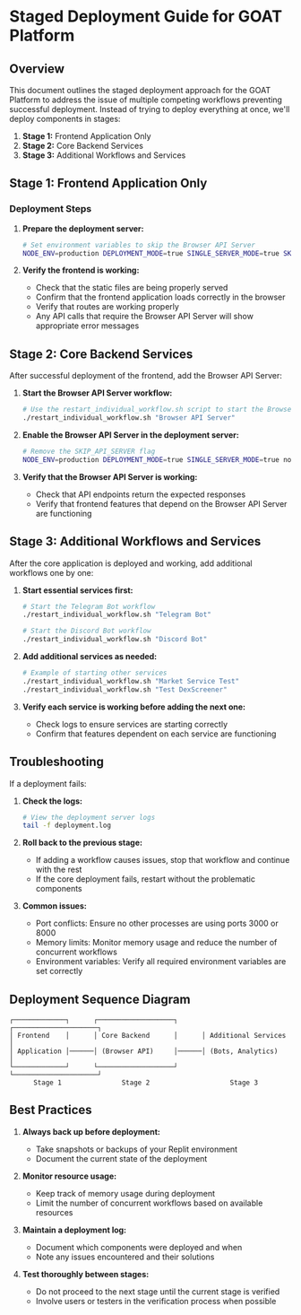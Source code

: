 # Staged Deployment Guide for GOAT Platform

## Overview

This document outlines the staged deployment approach for the GOAT Platform to address the issue of multiple competing workflows preventing successful deployment. Instead of trying to deploy everything at once, we'll deploy components in stages:

1. **Stage 1:** Frontend Application Only
2. **Stage 2:** Core Backend Services
3. **Stage 3:** Additional Workflows and Services

## Stage 1: Frontend Application Only

### Deployment Steps

1. **Prepare the deployment server:**
   ```bash
   # Set environment variables to skip the Browser API Server
   NODE_ENV=production DEPLOYMENT_MODE=true SINGLE_SERVER_MODE=true SKIP_API_SERVER=true node deployment.js
   ```

2. **Verify the frontend is working:**
   - Check that the static files are being properly served
   - Confirm that the frontend application loads correctly in the browser
   - Verify that routes are working properly
   - Any API calls that require the Browser API Server will show appropriate error messages

## Stage 2: Core Backend Services

After successful deployment of the frontend, add the Browser API Server:

1. **Start the Browser API Server workflow:**
   ```bash
   # Use the restart_individual_workflow.sh script to start the Browser API Server
   ./restart_individual_workflow.sh "Browser API Server"
   ```

2. **Enable the Browser API Server in the deployment server:**
   ```bash
   # Remove the SKIP_API_SERVER flag
   NODE_ENV=production DEPLOYMENT_MODE=true SINGLE_SERVER_MODE=true node deployment.js
   ```

3. **Verify that the Browser API Server is working:**
   - Check that API endpoints return the expected responses
   - Verify that frontend features that depend on the Browser API Server are functioning

## Stage 3: Additional Workflows and Services

After the core application is deployed and working, add additional workflows one by one:

1. **Start essential services first:**
   ```bash
   # Start the Telegram Bot workflow
   ./restart_individual_workflow.sh "Telegram Bot"
   
   # Start the Discord Bot workflow
   ./restart_individual_workflow.sh "Discord Bot"
   ```

2. **Add additional services as needed:**
   ```bash
   # Example of starting other services
   ./restart_individual_workflow.sh "Market Service Test"
   ./restart_individual_workflow.sh "Test DexScreener"
   ```

3. **Verify each service is working before adding the next one:**
   - Check logs to ensure services are starting correctly
   - Confirm that features dependent on each service are functioning

## Troubleshooting

If a deployment fails:

1. **Check the logs:**
   ```bash
   # View the deployment server logs
   tail -f deployment.log
   ```

2. **Roll back to the previous stage:**
   - If adding a workflow causes issues, stop that workflow and continue with the rest
   - If the core deployment fails, restart without the problematic components

3. **Common issues:**
   - Port conflicts: Ensure no other processes are using ports 3000 or 8000
   - Memory limits: Monitor memory usage and reduce the number of concurrent workflows
   - Environment variables: Verify all required environment variables are set correctly

## Deployment Sequence Diagram

```
┌─────────────┐      ┌───────────────────┐      ┌─────────────────────┐
│ Frontend    │      │ Core Backend      │      │ Additional Services │
│ Application │──────│ (Browser API)     │──────│ (Bots, Analytics)   │
└─────────────┘      └───────────────────┘      └─────────────────────┘
      Stage 1               Stage 2                    Stage 3
```

## Best Practices

1. **Always back up before deployment:**
   - Take snapshots or backups of your Replit environment
   - Document the current state of the deployment

2. **Monitor resource usage:**
   - Keep track of memory usage during deployment
   - Limit the number of concurrent workflows based on available resources

3. **Maintain a deployment log:**
   - Document which components were deployed and when
   - Note any issues encountered and their solutions

4. **Test thoroughly between stages:**
   - Do not proceed to the next stage until the current stage is verified
   - Involve users or testers in the verification process when possible